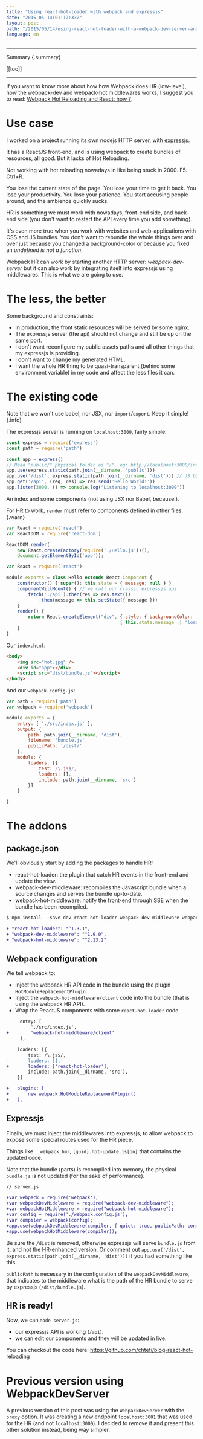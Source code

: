 ```yaml
---
title: "Using react-hot-loader with webpack and expressjs"
date: "2015-05-14T01:17:33Z"
layout: post
path: "/2015/05/14/using-react-hot-loader-with-a-webpack-dev-server-and-a-node-server/"
language: en
---
```


---
Summary {.summary}

[[toc]]

---

If you want to know more about how how Webpack does HR (low-level), how the webpack-dev and webpack-hot middlewares works, I suggest you to read: [Webpack Hot Reloading and React: how ?](http://ctheu.com/2015/12/29/webpack-hot-reloading-and-react-how/).

# Use case

I worked on a project running its own nodejs HTTP server, with [expressjs](http://expressjs.com/).

It has a ReactJS front-end, and is using webpack to create bundles of resources, all good. But it lacks of Hot Reloading.
    
Not working with hot reloading nowadays in like being stuck in 2000. F5. Ctrl+R. 

You lose the current state of the page. You lose your time to get it back. You lose your productivity. You lose your patience. You start accusing people around, and the ambience quickly sucks.

HR is something we must work with nowadays, front-end side, and back-end side (you don't want to restart the API every time you add something).

It's even more true when you work with websites and web-applications with CSS and JS bundles. You don't want to rebundle the whole things over and over just because you changed a background-color or because you fixed an *undefined is not a function*.

Webpack HR can work by starting another HTTP server: *webpack-dev-server* but it can also work by integrating itself into expressjs using middlewares. This is what we are going to use.

# The less, the better

Some background and constraints:

- In production, the front static resources will be served by some nginx.
- The expressjs server (the api) should not change and still be up on the same port.
- I don't want reconfigure my public assets paths and all other things that my expressjs is providing.
- I don't want to change my generated HTML.
- I want the whole HR thing to be quasi-transparent (behind some environment variable) in my code and affect the less files it can.

# The existing code

Note that we won't use babel, nor JSX, nor `import`/`export`. Keep it simple!{.info}

The expressjs server is running on `localhost:3000`, fairly simple:

```js
const express = require('express')
const path = require('path')

const app = express()
// Read "public/" physical folder as "/". eg: http://localhost:3000/index.html
app.use(express.static(path.join(__dirname, 'public')))
app.use('/dist', express.static(path.join(__dirname, 'dist'))) // JS bundles
app.get('/api', (req, res) => res.send('Hello World!'))
app.listen(3000, () => console.log("Listening to localhost:3000"))
```

An index and some components (not using JSX nor Babel, because.).

For HR to work, `render` must refer to components defined in other files.{.warn}

```js
var React = require('react')
var ReactDOM = require('react-dom')

ReactDOM.render(
    new React.createFactory(require('./Hello.js'))(),
    document.getElementById('app'));
```

```js
var React = require('react')

module.exports = class Hello extends React.Component {
    constructor() { super(); this.state = { message: null } }
    componentWillMount() { // we call our classic expressjs api
        fetch('./api').then(res => res.text())
            .then(message => this.setState({ message }))
    }
    render() {
        return React.createElement("div", { style: { backgroundColor: 'orange' }},
                                          [ this.state.message || 'loading...' ])
    }
}
```

Our `index.html`:
```html
<body>
    <img src="hot.jpg" />
    <div id="app"></div>
    <script src="dist/bundle.js"></script>
</body>
```

And our `webpack.config.js`:

```js
var path = require('path')
var webpack = require('webpack')

module.exports = {
    entry: [ './src/index.js' ],
    output: {
        path: path.join(__dirname, 'dist'),
        filename: 'bundle.js',
        publicPath: '/dist/'
    },
    module: {
        loaders: [{
            test: /\.js$/,
            loaders: [],
            include: path.join(__dirname, 'src')
        }]
    }

}
```

# The addons

## package.json

We'll obviously start by adding the packages to handle HR:

- react-hot-loader: the plugin that catch HR events in the front-end and update the view.
- webpack-dev-middleware: recompiles the Javascript bundle when a source changes and serves the bundle up-to-date.
- webpack-hot-middleware: notify the front-end through SSE when the bundle has been recompiled.

```xml
$ npm install --save-dev react-hot-loader webpack-dev-middleware webpack-hot-middleware
```

```diff
+ "react-hot-loader": "^1.3.1",
+ "webpack-dev-middleware": "^1.9.0",
+ "webpack-hot-middleware": "^2.13.2"
```

## Webpack configuration

We tell webpack to:

- Inject the webpack HR API code in the bundle using the plugin `HotModuleReplacementPlugin`.
- Inject the `webpack-hot-middleware/client` code into the bundle (that is using the webpack HR API).
- Wrap the ReactJS components with some `react-hot-loader` code.

```diff
     entry: [
         './src/index.js',
+        'webpack-hot-middleware/client'
     ],

    loaders: [{
        test: /\.js$/,
-       loaders: [],
+       loaders: ['react-hot-loader'],
        include: path.join(__dirname, 'src'),
    }]

+   plugins: [
+       new webpack.HotModuleReplacementPlugin()
+   ],
```

## Expressjs

Finally, we must inject the middlewares into expressjs, to allow webpack to expose some special routes used for the HR piece.

Things like `__webpack_hmr`, `[guid].hot-update.js[on]` that contains the updated code.

Note that the bundle (parts) is recompiled into memory, the physical `bundle.js` is not updated (for the sake of performance).

```diff
// server.js

+var webpack = require('webpack');
+var webpackDevMiddleware = require("webpack-dev-middleware");
+var webpackHotMiddleware = require("webpack-hot-middleware");
+var config = require('./webpack.config.js');
+var compiler = webpack(config);
+app.use(webpackDevMiddleware(compiler, { quiet: true, publicPath: config.output.publicPath }));
+app.use(webpackHotMiddleware(compiler));
```

Be sure the `/dist` is removed, otherwise expressjs will serve `bundle.js` from it, and not the HR-enhanced version.
Or comment out `app.use('/dist', express.static(path.join(__dirname, 'dist')))` if you had something like this.

`publicPath` is necessary in the configuration of the `webpackDevMiddleware`, that indicates to the middleware what is the path of the HR bundle to serve by expressjs (`/dist/bundle.js`).

## HR is ready!

Now, we can `node server.js`:

- our expressjs API is working (`/api`).
- we can edit our components and they will be updated in live.

You can checkout the code here: https://github.com/chtefi/blog-react-hot-reloading

# Previous version using WebpackDevServer

A previous version of this post was using the `WebpackDevServer` with the `proxy` option.
It was creating a new endpoint `localhost:3001` that was used for the HR (and not `localhost:3000`).
I decided to remove it and present this other solution instead, being way simpler.
